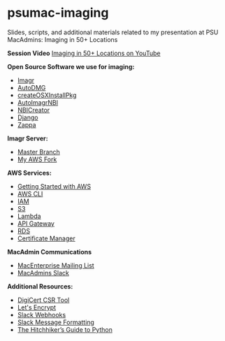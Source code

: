 # psumac-imaging

Slides, scripts, and additional materials related to my presentation at PSU MacAdmins: Imaging in 50+ Locations

**Session Video**
[Imaging in 50+ Locations on YouTube](https://youtu.be/0FeN1mcQKlQ)


**Open Source Software we use for imaging:**
* [Imagr](https://www.imagr.io/)
* [AutoDMG](https://github.com/MagerValp/AutoDMG)
* [createOSXInstallPkg](https://github.com/munki/createOSXinstallPkg)
* [AutoImagrNBI](https://github.com/macmule/AutoImagrNBI)
* [NBICreator](https://github.com/NBICreator/NBICreator)
* [Django](https://www.djangoproject.com/)
* [Zappa](https://github.com/Miserlou/Zappa)

**Imagr Server:**
* [Master Branch](https://github.com/grahamgilbert/imagr_server)
* [My AWS Fork](https://github.com/chasetb/imagr_server/tree/aws)

**AWS Services:**
* [Getting Started with AWS](https://aws.amazon.com/getting-started/)
* [AWS CLI](https://aws.amazon.com/cli/)
* [IAM](https://aws.amazon.com/iam/)
* [S3](https://aws.amazon.com/s3/)
* [Lambda](https://aws.amazon.com/lambda/)
* [API Gateway](https://aws.amazon.com/api-gateway/)
* [RDS](https://aws.amazon.com/rds/)
* [Certificate Manager](https://aws.amazon.com/certificate-manager/)

**MacAdmin Communications**
* [MacEnterprise Mailing List](http://www.macenterprise.org/mailing-list)
* [MacAdmins Slack](https://macadmins.herokuapp.com/)

**Additional Resources:**
* [DigiCert CSR Tool](https://www.digicert.com/easy-csr/openssl.htm)
* [Let's Encrypt](https://letsencrypt.org/)
* [Slack Webhooks](https://api.slack.com/incoming-webhooks)
* [Slack Message Formatting](https://api.slack.com/docs/message-formatting)
* [The Hitchhiker’s Guide to Python](http://docs.python-guide.org/en/latest)
